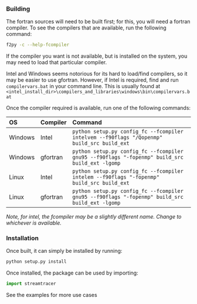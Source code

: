 ### Building

The fortran sources will need to be built first; for this, you will need a fortran compiler.
To see the compilers that are available, run the following command:

```sh
f2py -c --help-fcompiler
```
If the compiler you want is not available, but is installed on the system, you may need to load that particular compiler.

Intel and Windows seems notorious for its hard to load/find compilers, so it may be easier to use gfortran.
However, if Intel is required, find and run `compilervars.bat` in your command line.
This is usually found at `<intel_install_dir>\compilers_and_libraries\windows\bin\compilervars.bat`

Once the compiler required is available, run one of the following commands:

| OS | Compiler | Command |
| :-- | :-------- | :------- |
| Windows | Intel | `python setup.py config_fc --fcompiler intelvem --f90flags "/Qopenmp" build_src build_ext` |
| Windows | gfortran | `python setup.py config_fc --fcompiler gnu95 --f90flags "-fopenmp" build_src build_ext -lgomp` |
| Linux | Intel | `python setup.py config_fc --fcompiler intelem --f90flags "-fopenmp" build_src build_ext` |
| Linux | gfortran | `python setup.py config_fc --fcompiler gnu95 --f90flags "-fopenmp" build_src build_ext -lgomp` |

*Note, for intel, the fcompiler may be a slightly different name. Change to whichever is available.*

### Installation

Once built, it can simply be installed by running:

```sh
python setup.py install
```

Once installed, the package can be used by importing:

```python
import streamtracer
```

See the examples for more use cases
